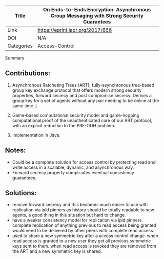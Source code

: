 Title | On Ends-to-Ends Encryption: Asynchronous Group Messaging with Strong Security Guarantees |
---|---|
Link | https://eprint.iacr.org/2017/666 |
DOI | N/A |
Categories | Access-Control |

Summary

## Contributions:

1. Asynchronous Ratcheting Trees (ART), fully-asynchronous tree-based group key exchange protocol that offers modern strong security properties, forward secrecy and post compromise secrecy.
Derives a group key for a set of agents without any pair needing to be online at the same time.
j
2. Game-based computational security model and game-hopping computational proof of the unauthenticated core of our ART protocol, with an explicit reduction to the PRF-ODH problem.

3. Implementation in Java.

## Notes:

- Could be a complete solution for access control by protecting read and write access in a scalable, dynamic, and asynchronous way.
- Forward secrecy property complicates eventual consistency guarantees.

## Solutions: 

- remove forward secrecy and this becomes much easier to use with replication via ipld pinners as history should be totally readable to new agents, a good thing in this situation but hard to change.
- have a weaker consistency model for replication via ipld pinners. complete replication of anything previous to read access being granted would need to be delivered by other peers with complete read access.
- used to share a new symmetric key after a access control change. when read access is granted to a new user they get all previous symmetric keys sent to them. when read access is revoked they are removed from the ART and a new symmetric key is shared.
